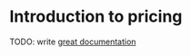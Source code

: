 # Introduction to pricing

TODO: write [great documentation](http://jacobian.org/writing/great-documentation/what-to-write/)
